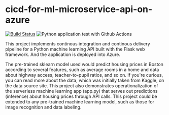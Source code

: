 # cicd-for-ml-microservice-api-on-azure
[![Build Status](https://dev.azure.com/smartkidshub/ml-microservice-api/_apis/build/status/mudathirlawal.cicd-for-ml-microservice-api-on-azure?branchName=ops)](https://dev.azure.com/smartkidshub/ml-microservice-api/_build/latest?definitionId=1&branchName=ops)
![Python application test with Github Actions](https://github.com/mudathirlawal/cicd-for-ml-microservice-api-on-azure/workflows/Python%20application%20test%20with%20Github%20Actions/badge.svg)

This project implements continous integration and continous delivery pipeline 
for a Python machine learning API built with the Flask web framework. And the 
application is deployed into Azure.  

The pre-trained sklearn model used would predict housing prices in Boston according 
to several features, such as average rooms in a home and data about highway access, 
teacher-to-pupil ratios, and so on. If you're curious, you can read more about the 
data, which was initially taken from Kaggle, on the data source site. This project 
also demonstrates operationalization of the serverless machine learning app (app.py) 
that serves out predictions (inference) about housing prices through API calls. 
This project could be extended to any pre-trained machine learning model, such as 
those for image recognition and data labeling.
